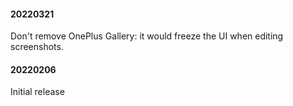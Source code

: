 #### 20220321

Don't remove OnePlus Gallery: it would freeze the UI when editing screenshots.

#### 20220206

Initial release

